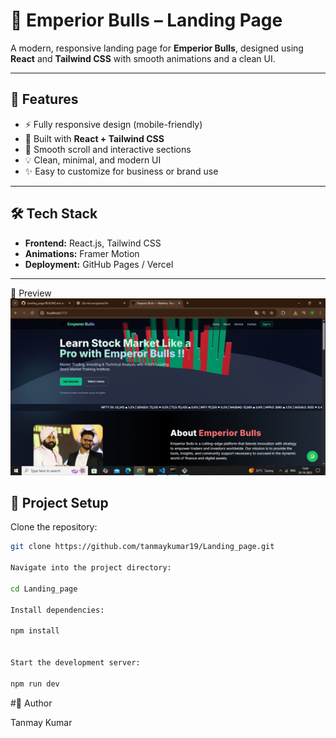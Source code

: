 # 🐂 Emperior Bulls – Landing Page

A modern, responsive landing page for **Emperior Bulls**, designed using **React** and **Tailwind CSS** with smooth animations and a clean UI.

---

## 🚀 Features
- ⚡ Fully responsive design (mobile-friendly)
- 🎨 Built with **React + Tailwind CSS**
- 🧭 Smooth scroll and interactive sections
- 💡 Clean, minimal, and modern UI
- ✨ Easy to customize for business or brand use

---

## 🛠️ Tech Stack
- **Frontend:** React.js, Tailwind CSS
- **Animations:** Framer Motion
- **Deployment:** GitHub Pages / Vercel

---

📸 Preview
![Landing Page Preview](./src/assets/landing.png)

## 📂 Project Setup

Clone the repository:
```bash
git clone https://github.com/tanmaykumar19/Landing_page.git

Navigate into the project directory:

cd Landing_page

Install dependencies:

npm install


Start the development server:

npm run dev

```
#💬 Author

Tanmay Kumar







